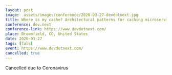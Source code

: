 ```yaml
---
layout: post
image:  assets/images/conference/2020-03-27-devdotnext.jpg
title: Where is my cache? Architectural patterns for caching microservices
conference: dev.next
conference-link: https://www.devdotnext.com/
place: Broomfield, CO, United States
date: 2020-03-27
tags: [Talk]
event: https://www.devdotnext.com/
cancelled: true
---
```


Cancelled due to Coronavirus